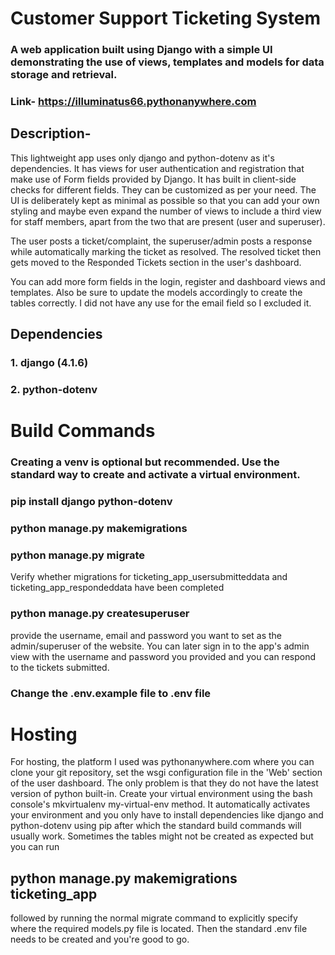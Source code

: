 # Customer Support Ticketing System
### A web application built using Django with a simple UI demonstrating the use of views, templates and models for data storage and retrieval.
### Link- https://illuminatus66.pythonanywhere.com
## Description-
This lightweight app uses only django and python-dotenv as it's dependencies. It has views for user authentication and registration
that make use of Form fields provided by Django. It has built in client-side checks for different fields. They can be customized
as per your need. The UI is deliberately kept as minimal as possible so that you can add your own styling and maybe even expand the 
number of views to include a third view for staff members, apart from the two that are present (user and superuser).

The user posts a ticket/complaint, the superuser/admin posts a response while automatically marking the ticket as resolved. The resolved
ticket then gets moved to the Responded Tickets section in the user's dashboard.

You can add more form fields in the login, register and dashboard views and templates. Also be sure to update the models accordingly to create the
tables correctly. I did not have any use for the email field so I excluded it.

## Dependencies
### 1. django (4.1.6)
### 2. python-dotenv

# Build Commands
### Creating a venv is optional but recommended. Use the standard way to create and activate a virtual environment.
### pip install django python-dotenv
### python manage.py makemigrations
### python manage.py migrate
Verify whether migrations for ticketing_app_usersubmitteddata and ticketing_app_respondeddata have been completed
### python manage.py createsuperuser
provide the username, email and password you want to set as the admin/superuser of the website. You can later sign in to the app's admin view 
with the username and password you provided and you can respond to the tickets submitted.
### Change the .env.example file to .env file

# Hosting
For hosting, the platform I used was pythonanywhere.com where you can clone your git repository, set the wsgi configuration file in the
'Web' section of the user dashboard. The only problem is that they do not have the latest version of python built-in. Create your virtual
environment using the bash console's mkvirtualenv my-virtual-env method. It automatically activates your environment and you only have to install dependencies like django and python-dotenv using pip after which the standard build commands will usually work. Sometimes the tables
might not be created as expected but you can run 
## python manage.py makemigrations ticketing_app 
followed by running the normal migrate command to explicitly specify where the required models.py file is located. Then the standard .env
file needs to be created and you're good to go.
